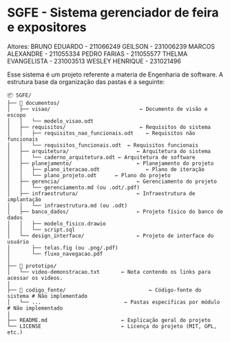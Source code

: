 # SGFE - Sistema gerenciador de feira e expositores

Altores:
BRUNO EDUARDO - 211066249
GEILSON - 231006239
MARCOS ALEXANDRE - 211055334
PEDRO FARIAS - 211055577
THELMA EVANGELISTA - 231003513
WESLEY HENRIQUE - 231021496


Esse sistema é um projeto referente a materia de Engenharia de software. A estrutura base da organização das pastas é a seguinte:

```
📦 SGFE/
├── 📁 documentos/
│   ├── visao/                             ← Documento de visão e escopo
│   │   └── modelo_visao.odt
│   ├── requisitos/                        ← Requisitos do sistema
│   │   ├── requisitos_nao_funcionais.odt    ← Requisitos não funcionais
│   │   └── requisitos_funcionais.odt  ← Requisitos funcionais
│   ├── arquitetura/                      ← Arquitetura do sistema
│   │   └── caderno_arquitetura.odt ← Arquitetura de software
│   ├── planejamento/                     ← Planejamento do projeto
│   │   ├── plano_iteracao.odt               ← Plano de iteração
│   │   └── plano_projeto.odt      ← Plano do projeto
│   ├── gerencia/                         ← Gerenciamento do projeto
│   │   └── gerenciamento.md (ou .odt/.pdf)
│   ├── infraestrutura/                   ← Infraestrutura de implantação
│   │   └── infraestrutura.md (ou .odt)
│   ├── banco_dados/                      ← Projeto físico do banco de dados
│   │   ├── modelo_fisico.drawio
│   │   └── script.sql
│   └── design_interface/                 ← Projeto de interface do usuário
│       ├── telas.fig (ou .png/.pdf)
│       └── fluxo_navegacao.pdf
│
├── 📁 prototipo/
│   └── video-demonstracao.txt       ← Nota contendo os links para acessar os videos.
│
├── 📁 codigo_fonte/                           ← Código-fonte do sistema # Não implementado
│   └── ...                           ← Pastas específicas por módulo # Não implementado
│
├── README.md                        ← Explicação geral do projeto
└── LICENSE                          ← Licença do projeto (MIT, GPL, etc.)

```

